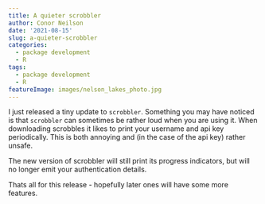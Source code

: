 ```yaml
---
title: A quieter scrobbler
author: Conor Neilson
date: '2021-08-15'
slug: a-quieter-scrobbler
categories:
  - package development
  - R
tags:
  - package development
  - R
featureImage: images/nelson_lakes_photo.jpg
---
```


I just released a tiny update to `scrobbler`. Something you may have noticed is that `scrobbler` can sometimes be rather loud when you are using it. When downloading scrobbles it likes to print your username and api key periodically. This is both annoying and (in the case of the api key) rather unsafe.

The new version of scrobbler will still print its progress indicators, but will no longer emit your authentication details.

Thats all for this release - hopefully later ones will have some more features.
